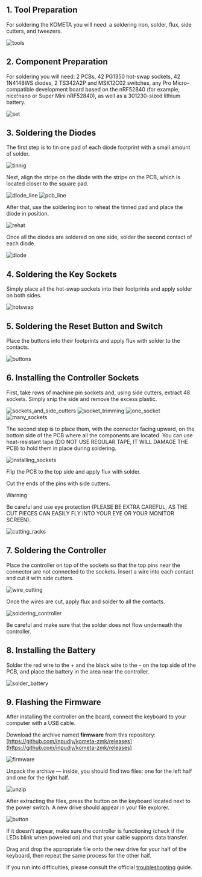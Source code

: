 ## 1. Tool Preparation

For soldering the KOMETA you will need: a soldering iron, solder, flux, side cutters, and tweezers.

![tools](image/build/tools.jpg)

## 2. Component Preparation

For soldering you will need: 2 PCBs, 42 PG1350 hot-swap sockets, 42 1N4148WS diodes, 2 TS342A2P and MSK12C02 switches, any Pro Micro–compatible development board based on the nRF52840 (for example, nice!nano or Super Mini nRF52840), as well as a 301230-sized lithium battery.

![set](image/build/set.jpg)

## 3. Soldering the Diodes

The first step is to tin one pad of each diode footprint with a small amount of solder.

![tinnig](image/build/tinning_pads.jpg)

Next, align the stripe on the diode with the stripe on the PCB, which is located closer to the square pad.

![diode_line](image/build/diode_line.jpg)
![pcb_line](image/build/line_on_pcb.jpg)

After that, use the soldering iron to reheat the tinned pad and place the diode in position.

![rehat](image/build/reheat.jpg)

Once all the diodes are soldered on one side, solder the second contact of each diode.

![diode](image/build/soldered_diodes.jpg)

## 4. Soldering the Key Sockets

Simply place all the hot-swap sockets into their footprints and apply solder on both sides.

![hotswap](image/build/hotswap_soldering.jpg)

## 5. Soldering the Reset Button and Switch

Place the buttons into their footprints and apply flux with solder to the contacts.

![buttons](image/build/soldering_buttons.jpg)

## 6. Installing the Controller Sockets

First, take rows of machine pin sockets and, using side cutters, extract 48 sockets. Simply snip the side and remove the excess plastic.

![sockets_and_side_cutters](image/build/sockets_and_side_cutters.jpg)
![socket_trimming](image/build/socket_trimming.jpg)
![one_socket](image/build/one_socket.jpg)
![many_sockets](image/build/many_sockets.jpg)

The second step is to place them, with the connector facing upward, on the bottom side of the PCB where all the components are located. You can use heat-resistant tape (DO NOT USE REGULAR TAPE, IT WILL DAMAGE THE PCB) to hold them in place during soldering.

![installing_sockets](image/build/installing_sockets.jpg)

Flip the PCB to the top side and apply flux with solder.

Cut the ends of the pins with side cutters.

> [!WARNING]
> Be careful and use eye protection (PLEASE BE EXTRA CAREFUL, AS THE CUT PIECES CAN EASILY FLY INTO YOUR EYE OR YOUR MONITOR SCREEN).

![cutting_racks](image/build/cutting_racks.jpg)

## 7. Soldering the Controller

Place the controller on top of the sockets so that the top pins near the connector are not connected to the sockets.
Insert a wire into each contact and cut it with side cutters.

![wire_cutting](image/build/wire_cutting.jpg)

Once the wires are cut, apply flux and solder to all the contacts.

![soldering_controller](image/build/soldering_controller.jpg)

Be careful and make sure that the solder does not flow underneath the controller.

## 8. Installing the Battery

Solder the red wire to the + and the black wire to the – on the top side of the PCB, and place the battery in the area near the controller.

![solder_battery](image/build/solder_battery.jpg)

## 9. Flashing the Firmware

After installing the controller on the board, connect the keyboard to your computer with a USB cable.

Download the archive named **firmware** from this repository: [https://github.com/inpudiy/kometa-zmk/releases](https://github.com/inpudiy/kometa-zmk/releases)

![firmware](image/build/fiwmare.png)

Unpack the archive — inside, you should find two files: one for the left half and one for the right half.

![unzip](image/build/unzip.png)

After extracting the files, press the button on the keyboard located next to the power switch. A new drive should appear in your file explorer.

![button](image/build/soldering_buttons.jpg)

If it doesn’t appear, make sure the controller is functioning (check if the LEDs blink when powered on) and that your cable supports data transfer.

Drag and drop the appropriate file onto the new drive for your half of the keyboard, then repeat the same process for the other half.

If you run into difficulties, please consult the official [troubleshooting](https://zmk.dev/docs/troubleshooting) guide.
